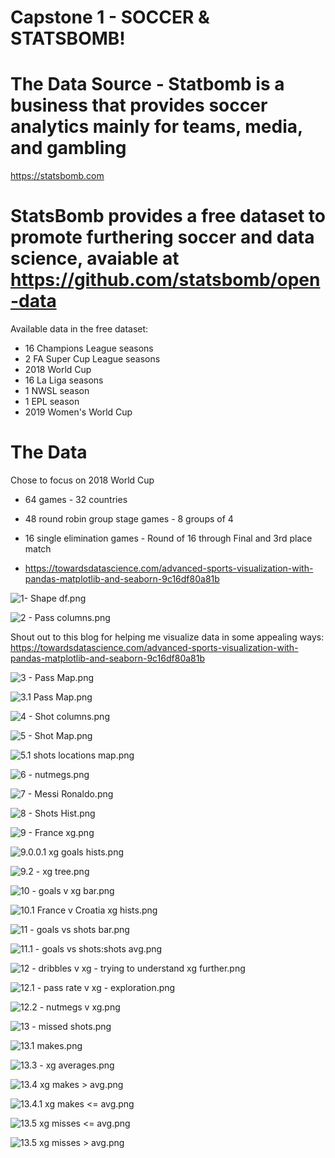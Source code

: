 # Capstone 1 - SOCCER & STATSBOMB!

# The Data Source - Statbomb is a business that provides soccer analytics mainly for teams, media, and gambling
https://statsbomb.com

# StatsBomb provides a free dataset to promote furthering soccer and data science, avaiable at https://github.com/statsbomb/open-data

Available data in the free dataset:
* 16 Champions League seasons
* 2 FA Super Cup League seasons
* 2018 World Cup
* 16 La Liga seasons
* 1 NWSL season
* 1 EPL season
* 2019 Women's World Cup

# The Data

Chose to focus on 2018 World Cup
* 64 games - 32 countries
* 48 round robin group stage games - 8 groups of 4
* 16 single elimination games - Round of 16 through Final and 3rd place match

* https://towardsdatascience.com/advanced-sports-visualization-with-pandas-matplotlib-and-seaborn-9c16df80a81b

![1- Shape df.png](https://github.com/jeromekirkpatrick/capstone_1/blob/main/1%20-%20Shape%20df.png)

![2 - Pass columns.png](https://github.com/jeromekirkpatrick/capstone_1/blob/main/2%20-%20Pass%20columns.png)

Shout out to this blog for helping me visualize data in some appealing ways:
https://towardsdatascience.com/advanced-sports-visualization-with-pandas-matplotlib-and-seaborn-9c16df80a81b

![3 - Pass Map.png](https://github.com/jeromekirkpatrick/capstone_1/blob/main/3%20-%20Pass%20Map.png)

![3.1 Pass Map.png](https://github.com/jeromekirkpatrick/capstone_1/blob/main/3.1%20Pass%20Map.png)

![4 - Shot columns.png](https://github.com/jeromekirkpatrick/capstone_1/blob/main/4%20-%20Shot%20columns.png)

![5 - Shot Map.png](https://github.com/jeromekirkpatrick/capstone_1/blob/main/5%20-%20Shot%20Map.png)

![5.1 shots locations map.png](https://github.com/jeromekirkpatrick/capstone_1/blob/main/5.1%20shots%20locations%20map.png)

![6 - nutmegs.png](https://github.com/jeromekirkpatrick/capstone_1/blob/main/6%20-%20nutmegs.png)

![7 - Messi Ronaldo.png](https://github.com/jeromekirkpatrick/capstone_1/blob/main/7%20-%20Messi%20Ronaldo.png)

![8 - Shots Hist.png](https://github.com/jeromekirkpatrick/capstone_1/blob/main/8%20-%20Shots%20Hist.png)

![9 - France xg.png](https://github.com/jeromekirkpatrick/capstone_1/blob/main/9%20-%20France%20xg.png)

![9.0.0.1 xg goals hists.png](https://github.com/jeromekirkpatrick/capstone_1/blob/main/9.0.0.1%20xg%20goals%20hists.png)

![9.2 - xg tree.png](https://github.com/jeromekirkpatrick/capstone_1/blob/main/9.2%20-%20xg%20tree.png)

![10 - goals v xg bar.png](https://github.com/jeromekirkpatrick/capstone_1/blob/main/10%20-%20goals%20v%20xg%20bar.png)

![10.1 France v Croatia xg hists.png](https://github.com/jeromekirkpatrick/capstone_1/blob/main/10.1%20France%20v%20Croatia%20xg%20hists.png)

![11 - goals vs shots bar.png](https://github.com/jeromekirkpatrick/capstone_1/blob/main/11%20-%20goals%20vs%20shots%20bar.png)

![11.1 - goals vs shots:shots avg.png](https://github.com/jeromekirkpatrick/capstone_1/blob/main/11.1%20-%20goals%20vs%20shots:shots%20avg.png)

![12 - dribbles v xg - trying to understand xg further.png](https://github.com/jeromekirkpatrick/capstone_1/blob/main/12%20-%20dribbles%20v%20xg%20-%20trying%20to%20understand%20xg%20further.png)

![12.1 - pass rate v xg - exploration.png](https://github.com/jeromekirkpatrick/capstone_1/blob/main/12.1%20%20-%20pass%20rate%20v%20xg%20-%20exploration.png)

![12.2 - nutmegs v xg.png](https://github.com/jeromekirkpatrick/capstone_1/blob/main/12.2%20-%20nutmegs%20v%20xg.png)

![13 - missed shots.png](https://github.com/jeromekirkpatrick/capstone_1/blob/main/13%20-%20missed%20shots.png)

![13.1 makes.png](https://github.com/jeromekirkpatrick/capstone_1/blob/main/13.1%20makes.png)

![13.3 - xg averages.png](https://github.com/jeromekirkpatrick/capstone_1/blob/main/13.3%20-%20xg%20averages.png)

![13.4 xg makes > avg.png](https://github.com/jeromekirkpatrick/capstone_1/blob/main/13.4%20xg%20makes%20%3E%20avg.png)

![13.4.1 xg makes <= avg.png](https://github.com/jeromekirkpatrick/capstone_1/blob/main/13.4.1%20xg%20makes%20%3C%3D%20avg.png)

![13.5 xg misses <= avg.png](https://github.com/jeromekirkpatrick/capstone_1/blob/main/13.5%20xg%20misses%20%3C%3D%20avg.png)

![13.5 xg misses > avg.png](https://github.com/jeromekirkpatrick/capstone_1/blob/main/13.5%20xg%20misses%20%3E%20avg.png)






































